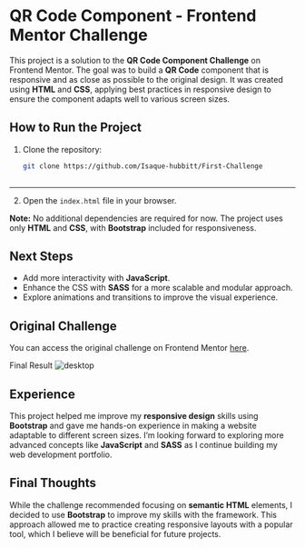 # QR Code Component - Frontend Mentor Challenge

This project is a solution to the **QR Code Component Challenge** on Frontend Mentor. 
The goal was to build a **QR Code** component that is responsive and as close as possible to the original design. It was created using **HTML** and **CSS**, 
applying best practices in responsive design to ensure the component adapts well to various screen sizes.

## How to Run the Project

1. Clone the repository:
   ```bash
   git clone https://github.com/Isaque-hubbitt/First-Challenge
  

---

2. Open the `index.html` file in your browser.

**Note:** No additional dependencies are required for now. The project uses only **HTML** and **CSS**, with **Bootstrap** included for responsiveness.

## Next Steps

- Add more interactivity with **JavaScript**.
- Enhance the CSS with **SASS** for a more scalable and modular approach.
- Explore animations and transitions to improve the visual experience.

## Original Challenge

You can access the original challenge on Frontend Mentor [here](https://www.frontendmentor.io/challenges/qr-code-component-iux_sIO_H).

Final Result ![desktop](https://github.com/user-attachments/assets/deec7c86-112d-4842-b8b1-18ff8c8cd0f1)

## Experience

This project helped me improve my **responsive design** skills using **Bootstrap** and gave me hands-on experience in making a website adaptable to different screen sizes. I’m looking forward to exploring more advanced concepts like **JavaScript** and **SASS** as I continue building my web development portfolio.

## Final Thoughts
While the challenge recommended focusing on **semantic HTML** elements, I decided to use **Bootstrap** to improve my skills with the framework. This approach allowed me to practice creating responsive layouts with a popular tool, which I believe will be beneficial for future projects.









